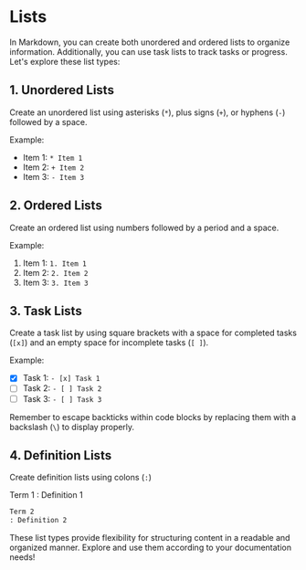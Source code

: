 # Lists

In Markdown, you can create both unordered and ordered lists to organize information. Additionally, you can use task lists to track tasks or progress. Let's explore these list types:

## 1. Unordered Lists

Create an unordered list using asterisks (`*`), plus signs (`+`), or hyphens (`-`) followed by a space.

Example:

- Item 1: `* Item 1`
- Item 2: `+ Item 2`
- Item 3: `- Item 3`

## 2. Ordered Lists

Create an ordered list using numbers followed by a period and a space.

Example:

1. Item 1: `1. Item 1`
2. Item 2: `2. Item 2`
3. Item 3: `3. Item 3`

## 3. Task Lists

Create a task list by using square brackets with a space for completed tasks (`[x]`) and an empty space for incomplete tasks (`[ ]`).

Example:

- [x] Task 1: `- [x] Task 1`
- [ ] Task 2: `- [ ] Task 2`
- [ ] Task 3: `- [ ] Task 3`

Remember to escape backticks within code blocks by replacing them with a backslash (`\`) to display properly.

## 4. Definition Lists

Create definition lists using colons (`:`) 

Term 1
: Definition 1

```txt
Term 2
: Definition 2
```

These list types provide flexibility for structuring content in a readable and organized manner. Explore and use them according to your documentation needs!
